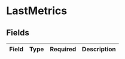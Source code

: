 # LastMetrics


## Fields

| Field       | Type        | Required    | Description |
| ----------- | ----------- | ----------- | ----------- |